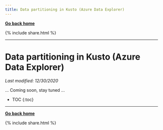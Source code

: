 ```yaml
---
title: Data partitioning in Kusto (Azure Data Explorer)
---
```

**[Go back home](../index.md)**

{% include  share.html %}

---

# Data partitioning in Kusto (Azure Data Explorer)

*Last modified: 12/30/2020*

... Coming soon, stay tuned ...

* TOC
{:toc}

---

**[Go back home](../index.md)**

{% include  share.html %}